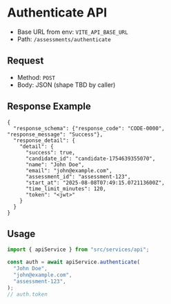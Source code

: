 # Authenticate API

- Base URL from env: `VITE_API_BASE_URL`
- Path: `/assessments/authenticate`

## Request

- Method: `POST`
- Body: JSON (shape TBD by caller)

## Response Example

```
{
  "response_schema": {"response_code": "CODE-0000", "response_message": "Success"},
  "response_detail": {
    "detail": {
      "success": true,
      "candidate_id": "candidate-1754639355070",
      "name": "John Doe",
      "email": "john@example.com",
      "assessment_id": "assessment-123",
      "start_at": "2025-08-08T07:49:15.072113600Z",
      "time_limit_minutes": 120,
      "token": "<jwt>"
    }
  }
}
```

## Usage

```ts
import { apiService } from "src/services/api";

const auth = await apiService.authenticate(
  "John Doe",
  "john@example.com",
  "assessment-123",
);
// auth.token
```
